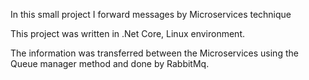 In this small project I forward messages by Microservices technique

This project was written in .Net Core, Linux environment.

The information was transferred between the Microservices using the Queue manager method and done by RabbitMq.

